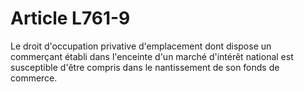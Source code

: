 # Article L761-9

Le droit d'occupation privative d'emplacement dont dispose un commerçant établi dans l'enceinte d'un marché d'intérêt national est susceptible d'être compris dans le nantissement de son fonds de commerce.